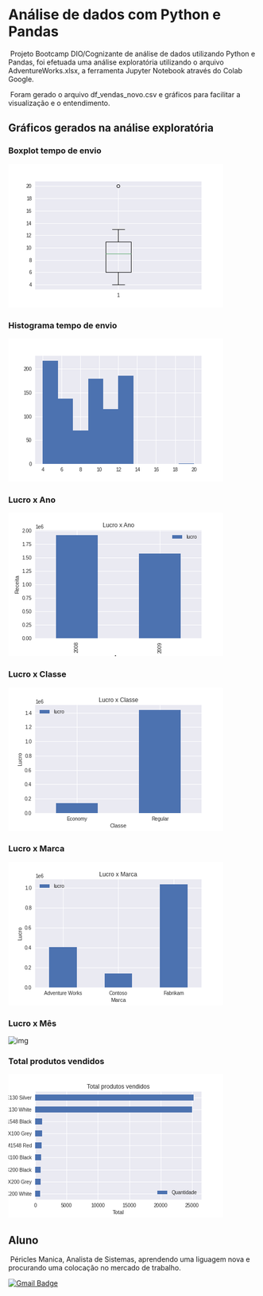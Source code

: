 # Análise de dados com Python e Pandas

​	Projeto Bootcamp DIO/Cognizante de análise de dados utilizando Python e Pandas, foi  efetuada uma análise exploratória utilizando  o arquivo AdventureWorks.xlsx, a ferramenta  Jupyter Notebook através do Colab Google.

​	Foram gerado o arquivo df_vendas_novo.csv e gráficos para facilitar a visualização e o entendimento.



## Gráficos gerados na análise exploratória


### Boxplot tempo de envio

![img](https://github.com/PericlesManica/Analise-de-dados-com-Python-e-Pandas/blob/main/Imagens/Boxplot%20tempo%20de%20envio.png)



### Histograma tempo de envio

![img](https://github.com/PericlesManica/Analise-de-dados-com-Python-e-Pandas/blob/main/Imagens/Histograma%20tempo%20de%20envio.png)



### Lucro x Ano

![img](https://github.com/PericlesManica/Analise-de-dados-com-Python-e-Pandas/blob/main/Imagens/Lucro%20x%20Ano.png)



### Lucro x Classe

![img](https://github.com/PericlesManica/Analise-de-dados-com-Python-e-Pandas/blob/main/Imagens/Lucro%20x%20Classe.png)



### Lucro x Marca

![img](https://github.com/PericlesManica/Analise-de-dados-com-Python-e-Pandas/blob/main/Imagens/Lucro%20x%20Marca.png)



### Lucro x Mês

![img](https://github.com/PericlesManica/Analise-de-dados-com-Python-e-Pandas/blob/main/Imagens/Lucro%20x%20M%C3%AAs.png)



### Total produtos vendidos

![img](https://github.com/PericlesManica/Analise-de-dados-com-Python-e-Pandas/blob/main/Imagens/Total%20produtos%20vendidos.png)





## Aluno

​	Péricles Manica, Analista de Sistemas, aprendendo uma liguagem nova e procurando uma colocação no mercado de trabalho.

 [![Gmail Badge](https://img.shields.io/badge/-manicap@gmail.com-c14438?style=flat-square&logo=Gmail&logoColor=white&link=mailto:manicap@gmail.com)](mailto:manicap@gmail.com)

